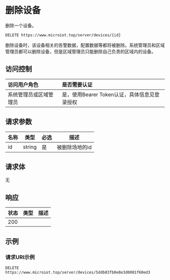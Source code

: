# 删除设备

删除一个设备。

``` HTTP
DELETE https://www.microiot.top/server/devices/{id}
```
删除设备时，该设备相关的告警数据，配置数据等都将被删除。系统管理员和区域管理员都可以删除设备，但是区域管理员只能删除自己负责的区域内的设备。

## 访问控制

| 访问用户角色           | 是否需要认证                                 |
| :--------------------- | :------------------------------------------- |
| 系统管理员或区域管理员 | 是，使用Bearer Token认证，具体信息见登录授权 |

## 请求参数

| 名称 | 类型   | 必选 | 描述           |
| ---- | ------ | ---- | -------------- |
| id   | string | 是   | 被删除场地的id |

## 请求体

无

## 响应

| 状态 | 类型          | 描述           |
| ---- | ------------- | -------------- |
| 200  |  |  |



## 示例

### 请求URI示例

``` HTTP
DELETE https://www.microiot.top/server/devices/5ddb83fb0e8e3d0001f60ed3
```


